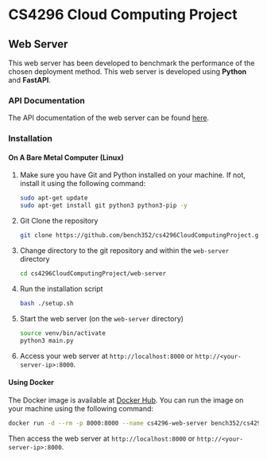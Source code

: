 # CS4296 Cloud Computing Project

## Web Server

This web server has been developed to benchmark the performance of the chosen deployment method. This web server is
developed using **Python** and **FastAPI**.

### API Documentation

The API documentation of the web server can be found [here](./web-server/README.md).

### Installation

#### On A Bare Metal Computer (Linux)

1. Make sure you have Git and Python installed on your machine. If not, install it using the following command:

   ```bash
   sudo apt-get update
   sudo apt-get install git python3 python3-pip -y
   ```

2. Git Clone the repository

   ```bash
   git clone https://github.com/bench352/cs4296CloudComputingProject.git
   ```

3. Change directory to the git repository and within the `web-server` directory

   ```bash
   cd cs4296CloudComputingProject/web-server
   ```

4. Run the installation script

    ```bash
    bash ./setup.sh
    ```

5. Start the web server (on the `web-server` directory)

    ```bash
    source venv/bin/activate
    python3 main.py
    ```

6. Access your web server at `http://localhost:8000` or `http://<your-server-ip>:8000`.

#### Using Docker

The Docker image is available
at [Docker Hub](https://hub.docker.com/r/bench352/cs4296-web-server-for-project). You can run the image
on your machine using the following command:

```bash
docker run -d --rm -p 8000:8000 --name cs4296-web-server bench352/cs4296-web-server-for-project:latest
```

Then access the web server at `http://localhost:8000` or `http://<your-server-ip>:8000`.
